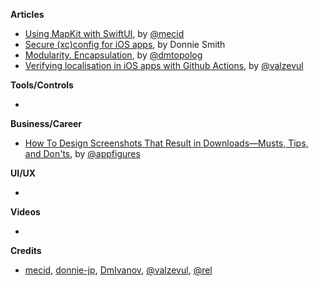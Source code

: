 
**Articles**

* [Using MapKit with SwiftUI](https://swiftwithmajid.com/2020/07/29/using-mapkit-with-swiftui/), by [@mecid](https://twitter.com/mecid)
* [Secure (xc)config for iOS apps](https://dev.to/donniejp/secure-xc-config-for-ios-apps-115b), by Donnie Smith
* [Modularity. Encapsulation](https://dmtopolog.com/modularity-2-encapsulation/), by [@dmtopolog](https://twitter.com/dmtopolog)
* [Verifying localisation in iOS apps with Github Actions](https://drobinin.com/posts/verifying-localisation-in-ios-apps-with-github-actions-the-reinvented-wheel/), by [@valzevul](https://twitter.com/valzevul)

**Tools/Controls**

*

**Business/Career**

* [How To Design Screenshots That Result in Downloads—Musts, Tips, and Don'ts](https://appfigures.com/resources/aso/optimizing-screenshots-creatives), by [@appfigures](https://twitter.com/appfigures)

**UI/UX**

*

**Videos**

*

**Credits**

* [mecid](https://github.com/mecid), [donnie-jp](https://github.com/donnie-jp), [DmIvanov](https://github.com/DmIvanov), [@valzevul](https://twitter.com/valzevul), [@rel](https://github.com/rel)

